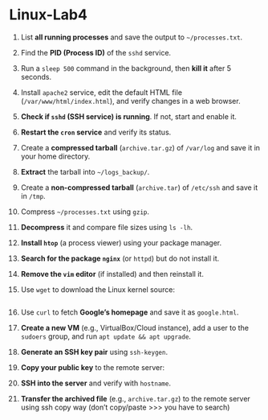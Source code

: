 # Linux-Lab4
1. List **all running processes** and save the output to `~/processes.txt`.  
2. Find the **PID (Process ID)** of the `sshd` service.  
3. Run a `sleep 500` command in the background, then **kill it** after 5 seconds.  

4. Install `apache2` service, edit the default HTML file (`/var/www/html/index.html`), and verify changes in a web browser.  
5. **Check if `sshd` (SSH service) is running**. If not, start and enable it.  
6. **Restart the `cron` service** and verify its status.  

7. Create a **compressed tarball** (`archive.tar.gz`) of `/var/log` and save it in your home directory.  
8. **Extract** the tarball into `~/logs_backup/`.  
9. Create a **non-compressed tarball** (`archive.tar`) of `/etc/ssh` and save it in `/tmp`.  

10. Compress `~/processes.txt` using `gzip`.  
11. **Decompress** it and compare file sizes using `ls -lh`.  

12. **Install `htop`** (a process viewer) using your package manager.  
13. **Search for the package `nginx`** (or `httpd`) but do not install it.  
14. **Remove the `vim` editor** (if installed) and then reinstall it.  

15. Use `wget` to download the Linux kernel source:  
    
    ```  
16. Use `curl` to fetch **Google’s homepage** and save it as `google.html`.  

17. **Create a new VM** (e.g., VirtualBox/Cloud instance), add a user to the `sudoers` group, and run `apt update && apt upgrade`.  
18. **Generate an SSH key pair** using `ssh-keygen`.  
19. **Copy your public key** to the remote server:  
20. **SSH into the server** and verify with `hostname`.  
21. **Transfer the archived file** (e.g., `archive.tar.gz`) to the remote server using ssh copy way (don’t copy/paste >>> you have to search)


